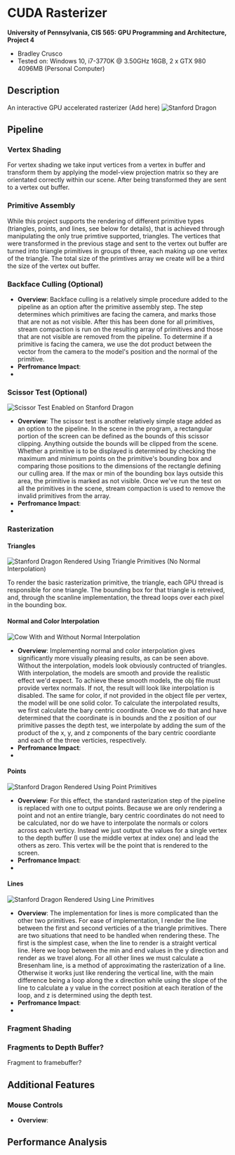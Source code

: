 CUDA Rasterizer
===============

**University of Pennsylvania, CIS 565: GPU Programming and Architecture, Project 4**

* Bradley Crusco
* Tested on: Windows 10, i7-3770K @ 3.50GHz 16GB, 2 x GTX 980 4096MB (Personal Computer)

## Description

An interactive GPU accelerated rasterizer (Add here)
![](renders/dragon.png "Stanford Dragon")

## Pipeline

### Vertex Shading

For vertex shading we take input vertices from a vertex in buffer and transform them by applying the model-view projection matrix so they are orientated correctly within our scene. After being transformed they are sent to a vertex out buffer.

### Primitive Assembly

While this project supports the rendering of different primitive types (triangles, points, and lines, see below for details), that is achieved through manipulating the only true primtive supported, triangles. The vertices that were transformed in the previous stage and sent to the vertex out buffer are turned into triangle primitives in groups of three, each making up one vertex of the triangle. The total size of the primtives array we create will be a third the size of the vertex out buffer.

### Backface Culling (Optional)

* **Overview**: Backface culling is a relatively simple procedure added to the pipeline as an option after the primitive assembly step. The step determines which primitives are facing the camera, and marks those that are not as not visible. After this has been done for all primitives, stream compaction is run on the resulting array of primitives and those that are not visible are removed from the pipeline. To determine if a primitive is facing the camera, we use the dot product between the vector from the camera to the model's position and the normal of the primitive.
* **Perfromance Impact**:
* 

### Scissor Test (Optional)
![](renders/dragon_scissor.png "Scissor Test Enabled on Stanford Dragon")

* **Overview**: The scissor test is another relatively simple stage added as an option to the pipeline. In the scene in the program, a rectangular portion of the screen can be defined as the bounds of this scissor clipping. Anything outside the bounds will be clipped from the scene. Whether a primitive is to be displayed is determined by checking the maximum and minimum points on the primitive's bounding box and comparing those positions to the dimensions of the rectangle defining our culling area. If the max or min of the bounding box lays outside this area, the primitive is marked as not visible. Once we've run the test on all the primitives in the scene, stream compaction is used to remove the invalid primitives from the array.
* **Perfromance Impact**:
* 

### Rasterization

#### Triangles
![](renders/dragon_tri.png "Stanford Dragon Rendered Using Triangle Primitives (No Normal Interpolation)")

To render the basic rasterization primitive, the triangle, each GPU thread is responsible for one triangle. The bounding box for that triangle is retreived, and, through the scanline implementation, the thread loops over each pixel in the bounding box.

#### Normal and Color Interpolation
![](renders/cow_interp_comp.png "Cow With and Without Normal Interpolation")

* **Overview**: Implementing normal and color interpolation gives significantly more visually pleasing results, as can be seen above. Without the interpolation, models look obviously contructed of triangles. With interpolation, the models are smooth and provide the realistic effect we'd expect. To achieve these smooth models, the obj file must provide vertex normals. If not, the result will look like interpolation is disabled. The same for color, if not provided in the object file per vertex, the model will be one solid color. To calculate the interpolated results, we first calculate the bary centric coordinate. Once we do that and have determined that the coordinate is in bounds and the z position of our primitive passes the depth test, we interpolate by adding the sum of the product of the x, y, and z components of the bary centric coordiante and each of the three verticies, respectively.
* **Perfromance Impact**:
* 

#### Points
![](renders/dragon_points.png "Stanford Dragon Rendered Using Point Primitives")

* **Overview**: For this effect, the standard rasterization step of the pipeline is replaced with one to output points. Because we are only rendering a point and not an entire triangle, bary centric coordinates do not need to be calculated, nor do we have to interpolate the normals or colors across each verticy. Instead we just output the values for a single vertex to the depth buffer (I use the middle vertex at index one) and lead the others as zero. This vertex will be the point that is rendered to the screen.
* **Perfromance Impact**:
* 

#### Lines
![](renders/dragon_lines.png "Stanford Dragon Rendered Using Line Primitives")

* **Overview**: The implementation for lines is more complicated than the other two primitives. For ease of implementation, I render the line between the first and second verticies of a the triangle primitives. There are two situations that need to be handled when rendering these. The first is the simplest case, when the line to render is a straight vertical line. Here we loop between the min and end values in the y direction and render as we travel along. For all other lines we must calculate a Bresenham line, is a method of approximating the rasterization of a line. Otherwise it works just like rendering the vertical line, with the main difference being a loop along the x direction while using the slope of the line to calculate a y value in the correct position at each iteration of the loop, and z is determined using the depth test.
* **Perfromance Impact**:
* 

### Fragment Shading



### Fragments to Depth Buffer?

Fragment to framebuffer?

## Additional Features

### Mouse Controls

* **Overview**:

## Performance Analysis
